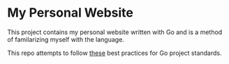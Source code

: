 # My Personal Website

This project contains my personal website written with Go and is a method of familarizing myself with the language.

This repo attempts to follow [these](https://github.com/golang-standards/project-layout "golang-standards") best practices for Go project standards. 



